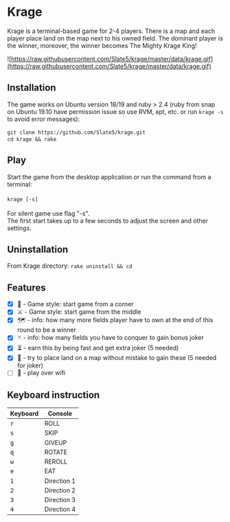 # Krage

Krage is a terminal-based game for 2-4 players. There is a map and each player place land on the map next to his owned field. The dominant player is the winner, moreover, the winner becomes The Mighty Krage King!

![https://raw.githubusercontent.com/Slate5/krage/master/data/krage.gif](https://raw.githubusercontent.com/Slate5/krage/master/data/krage.gif)

## Installation

The game works on Ubuntu version 18/19 and ruby > 2.4 (ruby from snap on Ubuntu 19.10 have permission issue so use RVM, apt, etc. or run `krage -s` to avoid error messages):
```
git clone https://github.com/Slate5/krage.git
cd krage && rake
```
## Play

Start the game from the desktop application or run the command from a terminal:
<br/><br/>`krage [-s]`<br/><br/>
For silent game use flag "-s".\
The first start takes up to a few seconds to adjust the screen and other settings.

## Uninstallation

From Krage directory: `rake uninstall && cd`

## Features

- [x] 🔰 - Game style: start game from a corner
- [x] ⚔️ - Game style: start game from the middle
- [x] 🗺 - info: how many more fields player have to own at the end of this round to be a winner
- [x] 🃏 - info: how many fields you have to conquer to gain bonus joker
- [x] ⏳ - earn this by being fast and get extra joker (5 needed)
- [x] 🎯 - try to place land on a map without mistake to gain these (5 needed for joker)
- [ ] 📶 - play over wifi

## Keyboard instruction

| Keyboard | Console |
| -------- | ------- |
|<kbd>r</kbd>| ROLL|
|<kbd>s</kbd>| SKIP|
|<kbd>g</kbd>| GIVEUP|
|<kbd>q</kbd>| ROTATE|
|<kbd>w</kbd>| REROLL|
|<kbd>e</kbd>| EAT|
|<kbd>1</kbd>| Direction 1|
|<kbd>2</kbd>| Direction 2|
|<kbd>3</kbd>| Direction 3|
|<kbd>4</kbd>| Direction 4|
